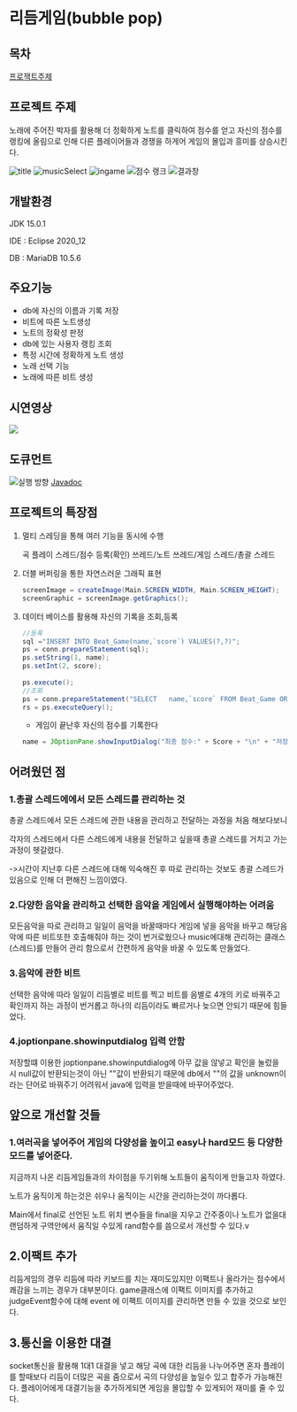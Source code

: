 
# 리듬게임(bubble pop)

## 목차
[프로잭트주제](https://github.com/lee2003121/bubblepop/blob/master/README.md#%ED%94%84%EB%A1%9C%EC%A0%9D%ED%8A%B8-%EC%A3%BC%EC%A0%9C)

## 프로젝트 주제

노래에 주어진 박자를 활용해 더 정확하게 노트를 클릭하여 점수를 얻고 자신의 점수를 랭킹에 올림으로 인해 다른 플레이어들과 경쟁을 하게어 게임의 몰입과 흥미를 상승시킨다.

![title](https://user-images.githubusercontent.com/60810332/119941229-49103f80-bfcb-11eb-982c-025464accacd.png)
![musicSelect](https://user-images.githubusercontent.com/60810332/119941233-4a416c80-bfcb-11eb-878f-efa90b06ded4.png)
![ingame](https://user-images.githubusercontent.com/60810332/119941238-4ada0300-bfcb-11eb-8d3d-f5d4b348dba0.png)
![점수 랭크](https://user-images.githubusercontent.com/60810332/119941240-4b729980-bfcb-11eb-908a-552f36f80de1.png)
![결과창](https://user-images.githubusercontent.com/60810332/119941242-4c0b3000-bfcb-11eb-9029-4ca700808107.png)

## 개발환경

JDK 15.0.1

IDE : Eclipse 2020_12

DB :  MariaDB 10.5.6


## 주요기능

- db에 자신의 이름과 기록 저장
- 비트에 따른 노트생성
- 노트의 정확성 판정
- db에 있는 사용자 랭킹 조회
- 특정 시간에 정확하게 노트 생성
- 노래 선택 기능
- 노래에 따른 비트 생성

## 시연영상

<div>
	<a href=https://youtu.be/PymbmaYfkkQ"><image src ="https://user-images.githubusercontent.com/60810332/119941229-49103f80-bfcb-11eb-982c-025464accacd.png")
"></a>

</div>

## 도큐먼트
![실행 방향](https://user-images.githubusercontent.com/60810332/119940595-655fac80-bfca-11eb-8faa-957d094daf72.png)
[Javadoc](https://lee2003121.github.io/bubblepop/Beatgame3/doc/index.html)

## 프로젝트의 특장점

1. 멀티 스레딩을 통해 여러 기능을 동시에 수행

   곡 플레이 스레드/점수 등록(확인) 쓰레드/노트 쓰레드/게임 스레드/총괄 스레드

2. 더블 버퍼링을 통한 자연스러운 그래픽 표현

   ```java
   screenImage = createImage(Main.SCREEN_WIDTH, Main.SCREEN_HEIGHT);
   screenGraphic = screenImage.getGraphics();
   ```

3. 데이터 베이스를 활용해 자신의 기록을 조회,등록 

   ```java
   //등록
   sql ="INSERT INTO Beat_Game(name,`score`) VALUES(?,?)";
   ps = conn.prepareStatement(sql);
   ps.setString(1, name);
   ps.setInt(2, score);
   			
   ps.execute();
   //조회
   ps = conn.prepareStatement("SELECT 	name,`score` FROM Beat_Game ORDER BY `score` DESC");		
   rs = ps.executeQuery();
   ```

   - 게임이 끝난후 자신의 점수를 기록한다

   ```java
   name = JOptionPane.showInputDialog("최종 점수:" + Score + "\n" + "저장하실 이름을 입력하세요","unknown");
   ```

   



## 어려웠던 점

### 1.총괄 스레드에에서 모든 스레드를 관리하는 것

총괄 스레드에서 모든 스레드에 관한 내용을 관리하고 전달하는 과정을 처음 해보다보니 

각자의 스레드에서 다른 스레드에게 내용을 전달하고 싶을때 총괄 스레드를 거치고 가는 과정이 헷갈렸다.

->시간이 지난후 다른 스레드에 대해 익숙해진 후 따로 관리하는 것보도 총괄 스레드가 있음으로 인해 더 편해진 느낌이였다.

### 2.다양한 음악을 관리하고 선택한 음악을 게임에서 실행해야하는 어려움

모든음악을 따로 관리하고 일일이 음악을 바꿀때마다 게임에 넣을 음악을 바꾸고 해당음악에 따른 비트또한 호출해줘야 하는 것이 번거로웠으나 music에대해 관리하는 클래스(스레드)를 만들어 관리 함으로서 간편하게 음악을 바꿀 수 있도록 만들었다.

### 3.음악에 관한 비트

선택한 음악에 따라 일일이 리듬별로 비트를 찍고 비트를 음별로 4개의 키로 바꿔주고 확인까지 하는 과정이 번거롭고 하나의 리듬이라도 빠르거나 늦으면 안되기 때문에 힘들었다.

### 4.joptionpane.showinputdialog 입력 안함

저장할떄 이용한 joptionpane.showinputdialog에 아무 값을 않넣고 확인을 눌렀을 시 null값이 반환되는것이 아닌 ""값이 반환되기 때문에 db에서 ""의 값을 unknown이라는 단어로 바꿔주기 어려워서 java에 입력을 받을때에 바꾸어주었다.

## 앞으로 개선할 것들

### 1.여러곡을 넣어주어 게임의 다양성을 높이고 easy나 hard모드 등 다양한 모드를 넣어준다.

지금까지 나온 리듬게임들과의 차이점을 두기위해 노트들이 움직이게 만들고자 하였다.

노트가 움직이게 하는것은 쉬우나 움직이는 시간을 관리하는것이 까다롭다.

Main에서 final로 선언된 노트 위치 변수들을  final을 지우고 간주중이나 노트가 없을대 랜덤하게 구역안에서 움직일 수있게 rand함수를 씀으로서 개선할 수 있다.v



## 2.이팩트 추가

 리듬게임의 경우 리듬에 따라 키보드를 치는 재미도있지만 이팩트나 올라가는 점수에서 쾌감을 느끼는 경우가 대부분이다. 
game클래스에 이팩트 이미지를 추가하고 judgeEvent함수에 대해 event 에 이팩트 이미지를  관리하면 만들 수 있을 것으로 보인다.

## 3.통신을 이용한 대결

socket통신을 활용해 1대1 대결을 넣고 해당 곡에 대한 리듬을 나누어주면 혼자 플레이를 할때보다 리듬이 더많은 곡을 줌으로서 곡의 다양성을 높일수 있고 합주가 가능해진다.
플레이어에게 대결기능을 추가하게되면 게임을 몰입할 수 있게되어 재미를 줄 수 있다.




